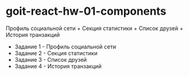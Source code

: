 # goit-react-hw-01-components
Профиль социальной сети + Секция статистики + Список друзей + История транзакций

- Задание 1 - Профиль социальной сети
- Задание 2 - Секция статистики
- Задание 3 - Список друзей
- Задание 4 - История транзакций
